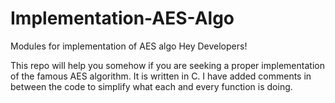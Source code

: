 # Implementation-AES-Algo
Modules for implementation of AES algo
 Hey Developers!
 
 This repo will help you somehow if you are seeking a proper implementation of the famous AES algorithm. It is written in C.
 I have added comments in between the code to simplify what each and every function is doing.
